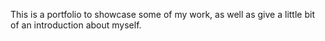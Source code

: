 This is a portfolio to showcase some of my work,
as well as give a little bit of an introduction about myself.

